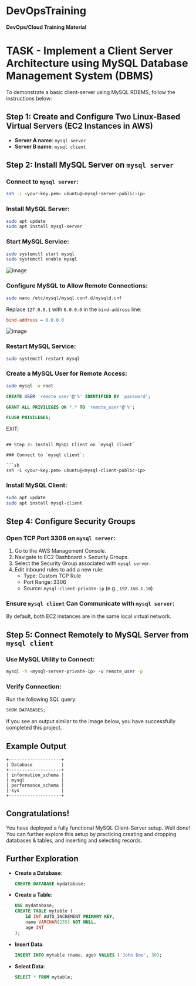 # DevOpsTraining
**DevOps/Cloud Training Material**

# TASK - Implement a Client Server Architecture using MySQL Database Management System (DBMS)

To demonstrate a basic client-server using MySQL RDBMS, follow the instructions below:

## Step 1: Create and Configure Two Linux-Based Virtual Servers (EC2 Instances in AWS)

- **Server A name**: `mysql server`
- **Server B name**: `mysql client`

## Step 2: Install MySQL Server on `mysql server`

### Connect to `mysql server`:

```sh
ssh -i <your-key.pem> ubuntu@<mysql-server-public-ip>
```

### Install MySQL Server:

```sh
sudo apt update
sudo apt install mysql-server
```

### Start MySQL Service:

```sh
sudo systemctl start mysql
sudo systemctl enable mysql
```
![image](https://github.com/stiven-skyward/DevOpsTraining/assets/135337796/777b70dc-d170-4010-861f-5ea38cd77d38)

### Configure MySQL to Allow Remote Connections:

```sh
sudo nano /etc/mysql/mysql.conf.d/mysqld.cnf
```

Replace `127.0.0.1` with `0.0.0.0` in the `bind-address` line:

```ini
bind-address = 0.0.0.0
```
![image](https://github.com/stiven-skyward/DevOpsTraining/assets/135337796/b3b6a131-60e9-4986-b1ac-787922ed9c20)

### Restart MySQL Service:

```sh
sudo systemctl restart mysql
```

### Create a MySQL User for Remote Access:

```sh
sudo mysql -u root
```
```sql
CREATE USER 'remote_user'@'%' IDENTIFIED BY 'password';
```
```sql
GRANT ALL PRIVILEGES ON *.* TO 'remote_user'@'%';
```
```sql
FLUSH PRIVILEGES;
```
EXIT;
```

## Step 3: Install MySQL Client on `mysql client`

### Connect to `mysql client`:

```sh
ssh -i <your-key.pem> ubuntu@<mysql-client-public-ip>
```

### Install MySQL Client:

```sh
sudo apt update
sudo apt install mysql-client
```

## Step 4: Configure Security Groups

### Open TCP Port 3306 on `mysql server`:

1. Go to the AWS Management Console.
2. Navigate to EC2 Dashboard > Security Groups.
3. Select the Security Group associated with `mysql server`.
4. Edit Inbound rules to add a new rule:
   - Type: Custom TCP Rule
   - Port Range: 3306
   - Source: `mysql-client-private-ip` (e.g., `192.168.1.10`)

### Ensure `mysql client` Can Communicate with `mysql server`:

By default, both EC2 instances are in the same local virtual network.

## Step 5: Connect Remotely to MySQL Server from `mysql client`

### Use MySQL Utility to Connect:

```sh
mysql -h <mysql-server-private-ip> -u remote_user -p
```

### Verify Connection:

Run the following SQL query:

```sql
SHOW DATABASES;
```

If you see an output similar to the image below, you have successfully completed this project.

## Example Output

```
+--------------------+
| Database           |
+--------------------+
| information_schema |
| mysql              |
| performance_schema |
| sys                |
+--------------------+
```

## Congratulations!

You have deployed a fully functional MySQL Client-Server setup. Well done! You can further explore this setup by practicing creating and dropping databases & tables, and inserting and selecting records.

## Further Exploration

- **Create a Database**:

    ```sql
    CREATE DATABASE mydatabase;
    ```

- **Create a Table**:

    ```sql
    USE mydatabase;
    CREATE TABLE mytable (
        id INT AUTO_INCREMENT PRIMARY KEY,
        name VARCHAR(255) NOT NULL,
        age INT
    );
    ```

- **Insert Data**:

    ```sql
    INSERT INTO mytable (name, age) VALUES ('John Doe', 30);
    ```

- **Select Data**:

    ```sql
    SELECT * FROM mytable;
    ```

